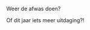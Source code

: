 <!--.slide: data-background="./img/dishwasher.jpg"-->
<!--.slide: style="color:#00539F;font-size:2em;"-->

Weer de afwas doen?

Of dit jaar iets meer uitdaging?! <!--.element: class="fragment" data-fragment-index=1-->